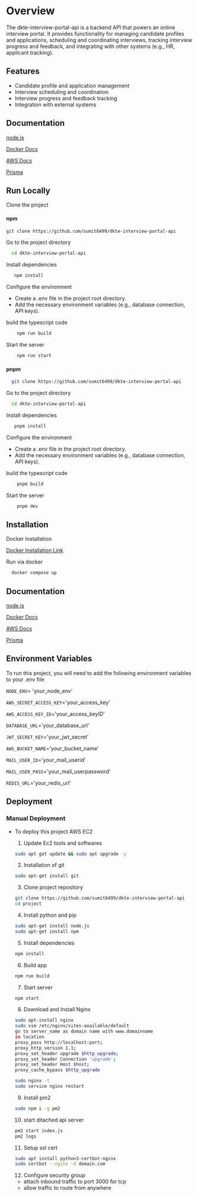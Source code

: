 
# Overview

The dkte-interview-portal-api is a backend API that powers an online interview portal. It provides functionality for managing candidate profiles and applications, scheduling and coordinating interviews, tracking interview progress and feedback, and integrating with other systems (e.g., HR, applicant tracking).




## Features

- Candidate profile and application management
- Interview scheduling and coordination
- Interview progress and feedback tracking
- Integration with external systems


## Documentation

[node.js](https://nodejs.org/en)

[Docker Docs](https://docs.docker.com/)

[AWS Docs](https://docs.aws.amazon.com/)

[Prisma](https://www.prisma.io/)




## Run Locally

Clone the project

#### npm

```bash
git clone https://github.com/sumit6499/dkte-interview-portal-api
```

Go to the project directory

```bash
  cd dkte-interview-portal-api
```

Install dependencies

```bash
   npm install
```

Configure the environment

- Create a .env file in the project root directory.
- Add the necessary environment variables (e.g., database connection, API keys).


build the typescript code

```bash
    npm run build
```

Start the server

```bash
    npm run start
```


#### pnpm

```bash
  git clone https://github.com/sumit6499/dkte-interview-portal-api
```

Go to the project directory

```bash
  cd dkte-interview-portal-api
```

Install dependencies

```bash
   pnpm install
```

Configure the environment

- Create a .env file in the project root directory.
- Add the necessary environment variables (e.g., database connection, API keys).

build the typescript code

```bash
    pnpm build
```

Start the server

```bash
    pnpm dev
```

## Installation


Docker Installation

[Docker Installation Link](https://docs.docker.com/desktop/install/windows-install/)

Run via docker

```bash
  docker compose up
```


    
## Documentation

[node.js](https://nodejs.org/en)

[Docker Docs](https://docs.docker.com/)

[AWS Docs](https://docs.aws.amazon.com/)

[Prisma](https://www.prisma.io/)




## Environment Variables

To run this project, you will need to add the following environment variables to your .env file

`NODE_ENV`= 'your_node_env'

`AWS_SECRET_ACCESS_KEY`='your_access_key'

`AWS_ACCESS_KEY_ID`='your_access_keyID'

`DATABASE_URL`='your_database_url'

`JWT_SECRET_KEY`='your_jwt_secret'

`AWS_BUCKET_NAME`='your_bucket_name'

`MAIL_USER_ID`='your_mail_userid'

`MAIL_USER_PASS`='your_mail_userpassword'

`REDIS_URL`='your_redis_url'
## Deployment

### Manual Deployment

- To deploy this project AWS EC2
    
    1. Update Ec2 tools and softwares
    ```bash
    sudo apt get update && sudo apt upgrade -y
    ```

    2. Installation of git
    ```bash
    sudo apt-get install git
    ```

    3. Clone project repository
     ```bash
    git clone https://github.com/sumit6499/dkte-interview-portal-api
    cd project
    ```

    4. Install python and pip
     ```bash
    sudo apt-get install node.js
    sudo apt-get install npm
    ```

    5. Install dependencies
     ```bash
    npm install  
    ```

    6. Build app
     ```bash
    npm run build
    ```

    7. Start server
     ```bash
    npm start
    ```
    
    8. Download and Install Nginx
     ```bash
    sudo apt-install nginx
    sudo vim /etc/nginx/sites-available/default
    go to server_name as domain name with www.domainname
    in location 
    proxy_pass http://localhost:port;
    proxy_http_version 1.1;
    proxy_set_header upgrade $http_upgrade;
    proxy_set_header Connection 'upgrade';
    proxy_set_header Host $host;
    proxy_cache_bypass $http_upgrade

    sudo nginx -t
    sudo service nginx restart
    ```


    9. Install pm2
     ```bash
    sudo npm i -g pm2
    ```
    10. start ditached api server
     ```bash
    pm2 start index.js
    pm2 logs
    ```
    11. Setup ssl cert
     ```bash
    sudo apt install python3-certbot-nginx
    sudo certbot --nginx -d domain.com 
    ```
    12. Configure security group
    - attach inbound traffic to port 3000 for tcp
    - allow traffic to route from anywhere
    
